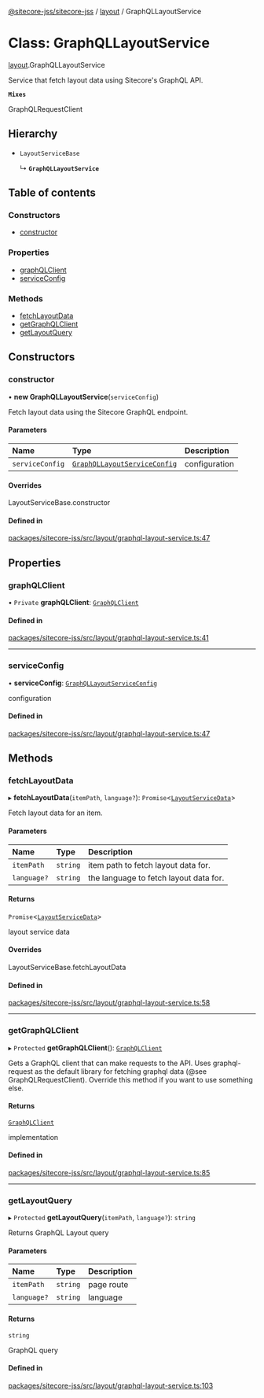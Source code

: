 [@sitecore-jss/sitecore-jss](../README.md) / [layout](../modules/layout.md) / GraphQLLayoutService

# Class: GraphQLLayoutService

[layout](../modules/layout.md).GraphQLLayoutService

Service that fetch layout data using Sitecore's GraphQL API.

**`Mixes`**

GraphQLRequestClient

## Hierarchy

- `LayoutServiceBase`

  ↳ **`GraphQLLayoutService`**

## Table of contents

### Constructors

- [constructor](layout.GraphQLLayoutService.md#constructor)

### Properties

- [graphQLClient](layout.GraphQLLayoutService.md#graphqlclient)
- [serviceConfig](layout.GraphQLLayoutService.md#serviceconfig)

### Methods

- [fetchLayoutData](layout.GraphQLLayoutService.md#fetchlayoutdata)
- [getGraphQLClient](layout.GraphQLLayoutService.md#getgraphqlclient)
- [getLayoutQuery](layout.GraphQLLayoutService.md#getlayoutquery)

## Constructors

### constructor

• **new GraphQLLayoutService**(`serviceConfig`)

Fetch layout data using the Sitecore GraphQL endpoint.

#### Parameters

| Name | Type | Description |
| :------ | :------ | :------ |
| `serviceConfig` | [`GraphQLLayoutServiceConfig`](../interfaces/layout.GraphQLLayoutServiceConfig.md) | configuration |

#### Overrides

LayoutServiceBase.constructor

#### Defined in

[packages/sitecore-jss/src/layout/graphql-layout-service.ts:47](https://github.com/Sitecore/jss/blob/fd2c15d9c/packages/sitecore-jss/src/layout/graphql-layout-service.ts#L47)

## Properties

### graphQLClient

• `Private` **graphQLClient**: [`GraphQLClient`](../interfaces/index.GraphQLClient.md)

#### Defined in

[packages/sitecore-jss/src/layout/graphql-layout-service.ts:41](https://github.com/Sitecore/jss/blob/fd2c15d9c/packages/sitecore-jss/src/layout/graphql-layout-service.ts#L41)

___

### serviceConfig

• **serviceConfig**: [`GraphQLLayoutServiceConfig`](../interfaces/layout.GraphQLLayoutServiceConfig.md)

configuration

#### Defined in

[packages/sitecore-jss/src/layout/graphql-layout-service.ts:47](https://github.com/Sitecore/jss/blob/fd2c15d9c/packages/sitecore-jss/src/layout/graphql-layout-service.ts#L47)

## Methods

### fetchLayoutData

▸ **fetchLayoutData**(`itemPath`, `language?`): `Promise`\<[`LayoutServiceData`](../interfaces/layout.LayoutServiceData.md)\>

Fetch layout data for an item.

#### Parameters

| Name | Type | Description |
| :------ | :------ | :------ |
| `itemPath` | `string` | item path to fetch layout data for. |
| `language?` | `string` | the language to fetch layout data for. |

#### Returns

`Promise`\<[`LayoutServiceData`](../interfaces/layout.LayoutServiceData.md)\>

layout service data

#### Overrides

LayoutServiceBase.fetchLayoutData

#### Defined in

[packages/sitecore-jss/src/layout/graphql-layout-service.ts:58](https://github.com/Sitecore/jss/blob/fd2c15d9c/packages/sitecore-jss/src/layout/graphql-layout-service.ts#L58)

___

### getGraphQLClient

▸ `Protected` **getGraphQLClient**(): [`GraphQLClient`](../interfaces/index.GraphQLClient.md)

Gets a GraphQL client that can make requests to the API. Uses graphql-request as the default
library for fetching graphql data (@see GraphQLRequestClient). Override this method if you
want to use something else.

#### Returns

[`GraphQLClient`](../interfaces/index.GraphQLClient.md)

implementation

#### Defined in

[packages/sitecore-jss/src/layout/graphql-layout-service.ts:85](https://github.com/Sitecore/jss/blob/fd2c15d9c/packages/sitecore-jss/src/layout/graphql-layout-service.ts#L85)

___

### getLayoutQuery

▸ `Protected` **getLayoutQuery**(`itemPath`, `language?`): `string`

Returns GraphQL Layout query

#### Parameters

| Name | Type | Description |
| :------ | :------ | :------ |
| `itemPath` | `string` | page route |
| `language?` | `string` | language |

#### Returns

`string`

GraphQL query

#### Defined in

[packages/sitecore-jss/src/layout/graphql-layout-service.ts:103](https://github.com/Sitecore/jss/blob/fd2c15d9c/packages/sitecore-jss/src/layout/graphql-layout-service.ts#L103)
